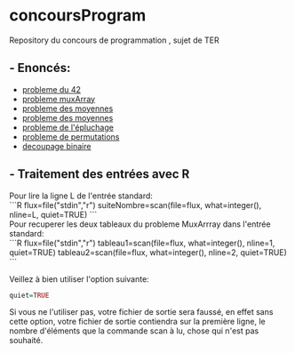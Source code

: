 # concoursProgram
Repository du concours de programmation , sujet de TER

## - Enoncés:
+ [probleme du 42](https://github.com/GRnice/concoursProgram/blob/master/Exercice42.md "Le 42") <br/>
+ [probleme muxArray](https://github.com/GRnice/concoursProgram/blob/master/MuxArray.md "MuxArray") <br/>
+ [probleme des moyennes](https://github.com/GRnice/concoursProgram/blob/master/moyenne.md "Moyennes") <br/>
+ [probleme des moyennes](https://github.com/GRnice/concoursProgram/blob/master/moyenne.md "Moyennes") <br/>
+ [probleme de l'épluchage](https://github.com/GRnice/concoursProgram/blob/master/epuchelage.md "Epluchage") <br/>
+ [probleme de permutations](https://github.com/GRnice/concoursProgram/blob/master/permut.md "Permutations") <br/>
+ [decoupage binaire](https://github.com/GRnice/concoursProgram/blob/master/decoupageBinaire.md "SplitAndCast") <br/>


## - Traitement des entrées avec R

<section> Pour lire la ligne L de l'entrée standard: </section>
```R
flux=file("stdin","r")
suiteNombre=scan(file=flux, what=integer(), nline=L, quiet=TRUE)
```



<section> Pour recuperer les deux tableaux du probleme MuxArrray dans l'entrée standard: </section>
```R
flux=file("stdin","r")
tableau1=scan(file=flux, what=integer(), nline=1, quiet=TRUE)
tableau2=scan(file=flux, what=integer(), nline=2, quiet=TRUE)
```



Veillez à bien utiliser l'option suivante:
```R
quiet=TRUE
```
Si vous ne l'utiliser pas, votre fichier de sortie sera faussé, en effet sans cette option, votre fichier de sortie contiendra sur la première ligne, le nombre d'éléments que la commande scan à lu, chose qui n'est pas souhaité.
